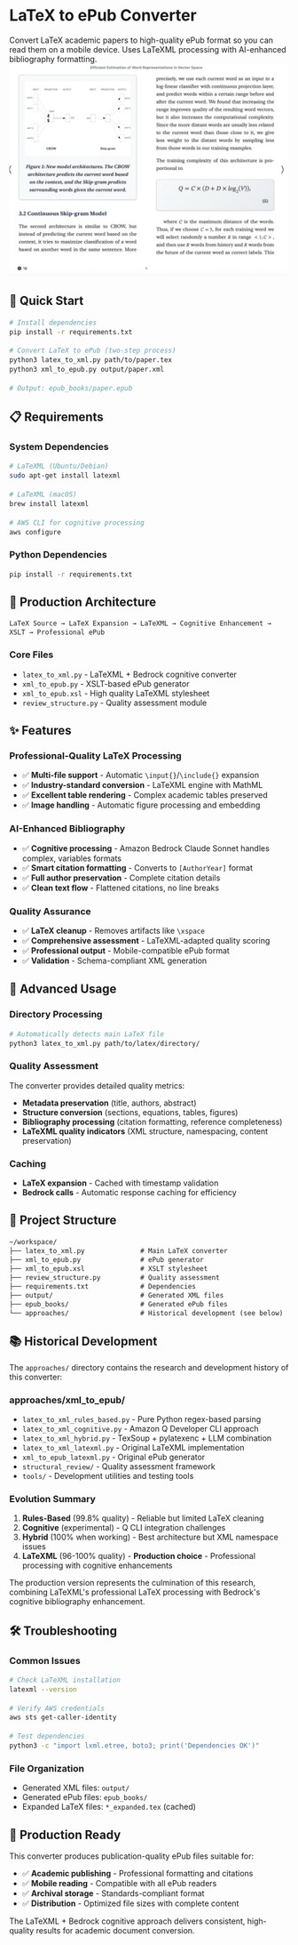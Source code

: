 # LaTeX to ePub Converter

Convert LaTeX academic papers to high-quality ePub format so you can read them on a mobile device. Uses LaTeXML processing with AI-enhanced bibliography formatting.
![Screenshotof ePub reader showing converted paper](screenshot.png)

## 🚀 **Quick Start**

```bash
# Install dependencies
pip install -r requirements.txt

# Convert LaTeX to ePub (two-step process)
python3 latex_to_xml.py path/to/paper.tex
python3 xml_to_epub.py output/paper.xml

# Output: epub_books/paper.epub
```

## 📋 **Requirements**

### System Dependencies
```bash
# LaTeXML (Ubuntu/Debian)
sudo apt-get install latexml

# LaTeXML (macOS)
brew install latexml

# AWS CLI for cognitive processing
aws configure
```

### Python Dependencies
```bash
pip install -r requirements.txt
```

## 🎯 **Production Architecture**

```
LaTeX Source → LaTeX Expansion → LaTeXML → Cognitive Enhancement → XSLT → Professional ePub
```

### **Core Files**
- `latex_to_xml.py` - LaTeXML + Bedrock cognitive converter
- `xml_to_epub.py` - XSLT-based ePub generator
- `xml_to_epub.xsl` - High quality LaTeXML stylesheet
- `review_structure.py` - Quality assessment module

## ✨ **Features**

### **Professional-Quality LaTeX Processing**
- ✅ **Multi-file support** - Automatic `\input{}`/`\include{}` expansion
- ✅ **Industry-standard conversion** - LaTeXML engine with MathML
- ✅ **Excellent table rendering** - Complex academic tables preserved
- ✅ **Image handling** - Automatic figure processing and embedding

### **AI-Enhanced Bibliography**
- ✅ **Cognitive processing** - Amazon Bedrock Claude Sonnet handles complex, variables formats
- ✅ **Smart citation formatting** - Converts to `[AuthorYear]` format
- ✅ **Full author preservation** - Complete citation details
- ✅ **Clean text flow** - Flattened citations, no line breaks

### **Quality Assurance**
- ✅ **LaTeX cleanup** - Removes artifacts like `\xspace`
- ✅ **Comprehensive assessment** - LaTeXML-adapted quality scoring
- ✅ **Professional output** - Mobile-compatible ePub format
- ✅ **Validation** - Schema-compliant XML generation

## 🔧 **Advanced Usage**

### Directory Processing
```bash
# Automatically detects main LaTeX file
python3 latex_to_xml.py path/to/latex/directory/
```

### Quality Assessment
The converter provides detailed quality metrics:
- **Metadata preservation** (title, authors, abstract)
- **Structure conversion** (sections, equations, tables, figures)  
- **Bibliography processing** (citation formatting, reference completeness)
- **LaTeXML quality indicators** (XML structure, namespacing, content preservation)

### Caching
- **LaTeX expansion** - Cached with timestamp validation
- **Bedrock calls** - Automatic response caching for efficiency

## 📁 **Project Structure**

```
~/workspace/
├── latex_to_xml.py              # Main LaTeX converter
├── xml_to_epub.py               # ePub generator
├── xml_to_epub.xsl              # XSLT stylesheet
├── review_structure.py          # Quality assessment
├── requirements.txt             # Dependencies
├── output/                      # Generated XML files
├── epub_books/                  # Generated ePub files
└── approaches/                  # Historical development (see below)
```

## 📚 **Historical Development**

The `approaches/` directory contains the research and development history of this converter:

### **approaches/xml_to_epub/**
- `latex_to_xml_rules_based.py` - Pure Python regex-based parsing
- `latex_to_xml_cognitive.py` - Amazon Q Developer CLI approach  
- `latex_to_xml_hybrid.py` - TexSoup + pylatexenc + LLM combination
- `latex_to_xml_latexml.py` - Original LaTeXML implementation
- `xml_to_epub_latexml.py` - Original ePub generator
- `structural_review/` - Quality assessment framework
- `tools/` - Development utilities and testing tools

### **Evolution Summary**
1. **Rules-Based** (99.8% quality) - Reliable but limited LaTeX cleaning
2. **Cognitive** (experimental) - Q CLI integration challenges  
3. **Hybrid** (100% when working) - Best architecture but XML namespace issues
4. **LaTeXML** (96-100% quality) - **Production choice** - Professional processing with cognitive enhancements

The production version represents the culmination of this research, combining LaTeXML's professional LaTeX processing with Bedrock's cognitive bibliography enhancement.

## 🛠 **Troubleshooting**

### Common Issues
```bash
# Check LaTeXML installation
latexml --version

# Verify AWS credentials
aws sts get-caller-identity

# Test dependencies
python3 -c "import lxml.etree, boto3; print('Dependencies OK')"
```

### File Organization
- Generated XML files: `output/`
- Generated ePub files: `epub_books/`
- Expanded LaTeX files: `*_expanded.tex` (cached)

## 🎉 **Production Ready**

This converter produces publication-quality ePub files suitable for:
- ✅ **Academic publishing** - Professional formatting and citations
- ✅ **Mobile reading** - Compatible with all ePub readers
- ✅ **Archival storage** - Standards-compliant format
- ✅ **Distribution** - Optimized file sizes with complete content

The LaTeXML + Bedrock cognitive approach delivers consistent, high-quality results for academic document conversion.
